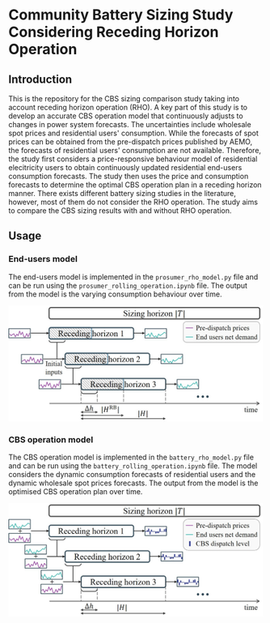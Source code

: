 # Community Battery Sizing Study Considering Receding Horizon Operation

## Introduction
This is the repository for the CBS sizing comparison study taking into account receding horizon operation (RHO). A key part of this study is to develop an accurate CBS operation model that continuously adjusts to changes in power system forecasts. The uncertainties include wholesale spot prices and residential users' consumption. While the forecasts of spot prices can be obtained from the pre-dispatch prices published by AEMO, the forecasts of residential users' consumption are not available. Therefore, the study first considers a price-responsive behaviour model of residential elecitricity users to obtain continuously updated residential end-users consumption forecasts. The study then uses the price and consumption forecasts to determine the optimal CBS operation plan in a receding horizon manner. There exists different battery sizing studies in the literature, however, most of them do not consider the RHO operation. The study aims to compare the CBS sizing results with and without RHO operation.

## Usage

### End-users model
The end-users model is implemented in the `prosumer_rho_model.py` file and can be run using the `prosumer_rolling_operation.ipynb` file. The output from the model is the varying consumption behaviour over time.

<img src="data/figures/end_user_rho.jpg" alt="End users RHO flowchart" width="600">

### CBS operation model
The CBS operation model is implemented in the `battery_rho_model.py` file and can be run using the `battery_rolling_operation.ipynb` file. The model considers the dynamic consumption forecasts of residential users and the dynamic wholesale spot prices forecasts. The output from the model is the optimised CBS operation plan over time.

<img src="data/figures/cbs_rho.jpg" alt="Battery RHO flowchart" width="600">
